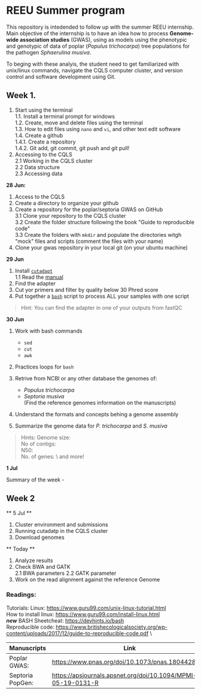 # REEU Summer program

This repository is intedended to follow up with the summer REEU internship. 
Main objective of the internship is to have an idea how to process **Genome-wide association studies** (GWAS), using as models using the phenotypic and genotypic of data of poplar (_Populus trichocarpa_) tree populations for the pathogen _Sphaerulina musiva_.

To beging with these analyis, the student need to get familiarized with unix/linux commands, navigate the CQLS computer cluster, and version control and software development using Git.

## Week 1.
1. Start using the terminal \
1.1. Install a terminal prompt for windows \
1.2. Create, move and delete files using the terminal \
1.3. How to edit files using `nano` and `vi`, and other text edit software \
1.4. Create a github \
1.4.1. Create a repository \
1.4.2. Git add, git commit, git push and git pull! 
2. Accessing to the CQLS \
2.1 Working in the CQLS cluster \
2.2 Data structure \
2.3 Accessing data 


**28 Jun:**
1. Access to the CQLS 
2. Create a directory to organize your github 
3. Create a repository for the poplar/septoria GWAS on GitHub \
3.1 Clone your repository to the CQLS cluster \
3.2 Create the folder structure following the book "Guide to reproducible code" \
3.3 Create the folders with `mkdir` and populate the directories witgh "mock" files and scripts (comment the files with your name) 
4. Clone your gwas repository in your local git (on your ubuntu machine)

**29 Jun**
1. Install [`cutadapt`](https://cutadapt.readthedocs.io/en/stable/) \
1.1 Read the [manual](https://cutadapt.readthedocs.io/en/stable/guide.html) 
2. Find the adapter 
3. Cut yor primers and filter by quality below 30 Phred score
4. Put together a [`bash`](https://www.gnu.org/software/bash/) script to process ALL your samples with one script
> Hint: You can find the adapter in one of your outputs from fastQC

**30 Jun**
1. Work with bash commands
      - `sed`
      - `cut`
      - `awk`
2. Practices loops for `bash`


1. Retrive from NCBI or any other database the genomes of:
      - _Populus trichocarpa_
      - _Septoria musiva_ \
      (Find the reference genomes information on the manuscripts)
2. Understand the formats and concepts behing a genome assembly
3. Summarize the genome data for _P. trichocarpa_ and _S. musiva_
> Hints:
Genome size: \
No of contigs: \
N50:\
No. of genes: \ 
and more! 

**1 Jul**

Summary of the week - 

## Week 2

** 5 Jul **

1. Cluster environment and submissions
2. Running cutadatp in the CQLS cluster
3. Download genomes

** Today **
1. Analyze results
2. Check BWA and GATK \
2.1 BWA parameters
2.2 GATK parameter
3. Work on the read alignment against the reference Genome


### Readings:
Tutorials: 
Linux: https://www.guru99.com/unix-linux-tutorial.html \
How to install linux: https://www.guru99.com/install-linux.html \
***new*** BASH Sheetcheat: https://devhints.io/bash \
Reproducible code: https://www.britishecologicalsociety.org/wp-content/uploads/2017/12/guide-to-reproducible-code.pdf \

|Manuscripts | Link|
|--|--|
|Poplar GWAS: | https://www.pnas.org/doi/10.1073/pnas.1804428115 |
|Septoria PopGen: |https://apsjournals.apsnet.org/doi/10.1094/MPMI-05-19-0131-R |
      
      
